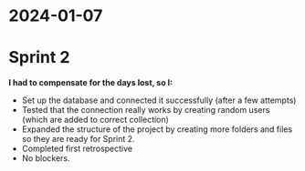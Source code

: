 # 2024-01-07

# Sprint 2

**I had to compensate for the days lost, so I:**

- Set up the database and connected it successfully (after a few attempts)
- Tested that the connection really works by creating random users (which are added to correct collection)
- Expanded the structure of the project by creating more folders and files so they are ready for Sprint 2.
- Completed first retrospective
- No blockers.
